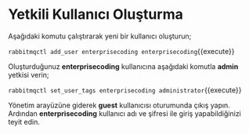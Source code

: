 # Yetkili Kullanıcı Oluşturma

Aşağıdaki komutu çalıştırarak yeni bir kullanıcı oluşturun;

`rabbitmqctl add_user enterprisecoding enterprisecoding`{{execute}}

Oluşturduğunuz **enterprisecoding** kullanıcına aşağıdaki komutla **admin** yetkisi verin;

`rabbitmqctl set_user_tags enterprisecoding administrator`{{execute}}

Yönetim arayüzüne giderek **guest** kullanıcısı oturumunda çıkış yapın. Ardından **enterprisecoding** kullanıcı adı ve şifresi ile giriş yapabildiğinizi teyit edin.